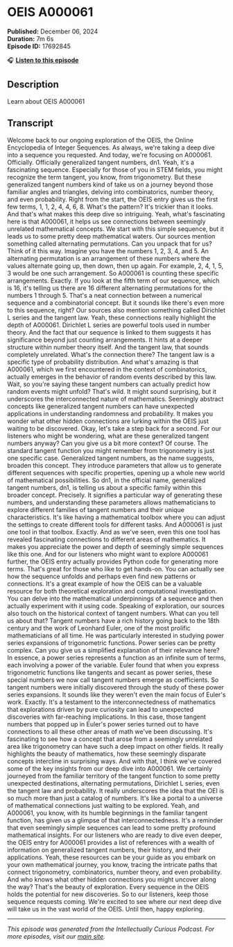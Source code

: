 # OEIS A000061

**Published:** December 06, 2024  
**Duration:** 7m 6s  
**Episode ID:** 17692845

🎧 **[Listen to this episode](https://intellectuallycurious.buzzsprout.com/2529712/episodes/17692845-oeis-a000061)**

## Description

Learn about OEIS A000061

## Transcript

Welcome back to our ongoing exploration of the OEIS, the Online Encyclopedia of Integer Sequences. As always, we're taking a deep dive into a sequence you requested. And today, we're focusing on A000061. Officially. Officially generalized tangent numbers, dn1. Yeah, it's a fascinating sequence. Especially for those of you in STEM fields, you might recognize the term tangent, you know, from trigonometry. But these generalized tangent numbers kind of take us on a journey beyond those familiar angles and triangles, delving into combinatorics, number theory, and even probability. Right from the start, the OEIS entry gives us the first few terms, 1, 1, 2, 4, 4, 6, 8. What's the pattern? It's trickier than it looks. And that's what makes this deep dive so intriguing. Yeah, what's fascinating here is that A000061, it helps us see connections between seemingly unrelated mathematical concepts. We start with this simple sequence, but it leads us to some pretty deep mathematical waters. Our sources mention something called alternating permutations. Can you unpack that for us? Think of it this way. Imagine you have the numbers 1, 2, 3, 4, and 5. An alternating permutation is an arrangement of these numbers where the values alternate going up, then down, then up again. For example, 2, 4, 1, 5, 3 would be one such arrangement. So A000061 is counting these specific arrangements. Exactly. If you look at the fifth term of our sequence, which is 16, it's telling us there are 16 different alternating permutations for the numbers 1 through 5. That's a neat connection between a numerical sequence and a combinatorial concept. But it sounds like there's even more to this sequence, right? Our sources also mention something called Dirichlet L series and the tangent law. Yeah, these connections really highlight the depth of A000061. Dirichlet L series are powerful tools used in number theory. And the fact that our sequence is linked to them suggests it has significance beyond just counting arrangements. It hints at a deeper structure within number theory itself. And the tangent law, that sounds completely unrelated. What's the connection there? The tangent law is a specific type of probability distribution. And what's amazing is that A000061, which we first encountered in the context of combinatorics, actually emerges in the behavior of random events described by this law. Wait, so you're saying these tangent numbers can actually predict how random events might unfold? That's wild. It might sound surprising, but it underscores the interconnected nature of mathematics. Seemingly abstract concepts like generalized tangent numbers can have unexpected applications in understanding randomness and probability. It makes you wonder what other hidden connections are lurking within the OEIS just waiting to be discovered. Okay, let's take a step back for a second. For our listeners who might be wondering, what are these generalized tangent numbers anyway? Can you give us a bit more context? Of course. The standard tangent function you might remember from trigonometry is just one specific case. Generalized tangent numbers, as the name suggests, broaden this concept. They introduce parameters that allow us to generate different sequences with specific properties, opening up a whole new world of mathematical possibilities. So dn1, in the official name, generalized tangent numbers, dn1, is telling us about a specific family within this broader concept. Precisely. It signifies a particular way of generating these numbers, and understanding these parameters allows mathematicians to explore different families of tangent numbers and their unique characteristics. It's like having a mathematical toolbox where you can adjust the settings to create different tools for different tasks. And A000061 is just one tool in that toolbox. Exactly. And as we've seen, even this one tool has revealed fascinating connections to different areas of mathematics. It makes you appreciate the power and depth of seemingly simple sequences like this one. And for our listeners who might want to explore A000061 further, the OEIS entry actually provides Python code for generating more terms. That's great for those who like to get hands-on. You can actually see how the sequence unfolds and perhaps even find new patterns or connections. It's a great example of how the OEIS can be a valuable resource for both theoretical exploration and computational investigation. You can delve into the mathematical underpinnings of a sequence and then actually experiment with it using code. Speaking of exploration, our sources also touch on the historical context of tangent numbers. What can you tell us about that? Tangent numbers have a rich history going back to the 18th century and the work of Leonhard Euler, one of the most prolific mathematicians of all time. He was particularly interested in studying power series expansions of trigonometric functions. Power series can be pretty complex. Can you give us a simplified explanation of their relevance here? In essence, a power series represents a function as an infinite sum of terms, each involving a power of the variable. Euler found that when you express trigonometric functions like tangents and secant as power series, these special numbers we now call tangent numbers emerge as coefficients. So tangent numbers were initially discovered through the study of these power series expansions. It sounds like they weren't even the main focus of Euler's work. Exactly. It's a testament to the interconnectedness of mathematics that explorations driven by pure curiosity can lead to unexpected discoveries with far-reaching implications. In this case, those tangent numbers that popped up in Euler's power series turned out to have connections to all these other areas of math we've been discussing. It's fascinating to see how a concept that arose from a seemingly unrelated area like trigonometry can have such a deep impact on other fields. It really highlights the beauty of mathematics, how these seemingly disparate concepts intercline in surprising ways. And with that, I think we've covered some of the key insights from our deep dive into A000061. We certainly journeyed from the familiar territory of the tangent function to some pretty unexpected destinations, alternating permutations, Dirichlet L series, even the tangent law and probability. It really underscores the idea that the OEI is so much more than just a catalog of numbers. It's like a portal to a universe of mathematical connections just waiting to be explored. Yeah, and A000061, you know, with its humble beginnings in the familiar tangent function, has given us a glimpse of that interconnectedness. It's a reminder that even seemingly simple sequences can lead to some pretty profound mathematical insights. For our listeners who are ready to dive even deeper, the OEIS entry for A000061 provides a list of references with a wealth of information on generalized tangent numbers, their history, and their applications. Yeah, these resources can be your guide as you embark on your own mathematical journey, you know, tracing the intricate paths that connect trigonometry, combinatorics, number theory, and even probability. And who knows what other hidden connections you might uncover along the way? That's the beauty of exploration. Every sequence in the OEIS holds the potential for new discoveries. So to our listeners, keep those sequence requests coming. We're excited to see where our next deep dive will take us in the vast world of the OEIS. Until then, happy exploring.

---
*This episode was generated from the Intellectually Curious Podcast. For more episodes, visit our [main site](https://intellectuallycurious.buzzsprout.com).*
